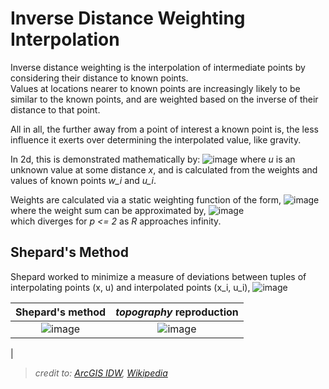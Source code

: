 # Inverse Distance Weighting Interpolation

Inverse distance weighting is the interpolation of intermediate points by considering their distance to known points.  
Values at locations nearer to known points are increasingly likely to be similar to the known points, and are weighted based on the inverse of their distance to that point.

All in all, the further away from a point of interest a known point is, the less influence it exerts over determining the interpolated value, like gravity.

In 2d, this is demonstrated mathematically by:
![image](https://user-images.githubusercontent.com/55027279/123363434-20328a00-d538-11eb-98f8-81af053ba7b3.png)
where *u* is an unknown value at some distance *x*, and is calculated from the weights and values of known points *w_i* and *u_i*.

Weights are calculated via a static weighting function of the form,
![image](https://user-images.githubusercontent.com/55027279/123363389-02652500-d538-11eb-857e-ab6728ba5b9c.png)  
where the weight sum can be approximated by,
![image](https://user-images.githubusercontent.com/55027279/123364632-6688e880-d53a-11eb-9175-6590cb7ab3bb.png)  
which diverges for *p <= 2* as *R* approaches infinity.

## Shepard's Method

Shepard worked to minimize a measure of deviations between tuples of interpolating points (x, u) and interpolated points (x_i, u_i),
![image](https://user-images.githubusercontent.com/55027279/123363344-e3669300-d537-11eb-93f5-d098ac844f1d.png)

| Shepard's method| *topography* reproduction |
| :-: | :-: |
| ![image](https://user-images.githubusercontent.com/55027279/123361851-60443d80-d535-11eb-8761-a0017807b56a.png) | ![image](https://user-images.githubusercontent.com/55027279/123362265-05f7ac80-d536-11eb-888d-f3bc74cf73e0.png)
 |

> *credit to: [ArcGIS IDW](https://pro.arcgis.com/en/pro-app/latest/help/analysis/geostatistical-analyst/how-inverse-distance-weighted-interpolation-works.htm), [Wikipedia](https://en.wikipedia.org/wiki/Inverse_distance_weighting)*
